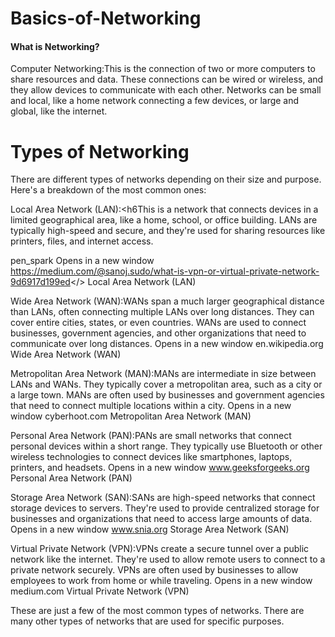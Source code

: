 # Basics-of-Networking
<h4>What is Networking?</h4>
<p>Computer Networking:This is the connection of two or more computers to share resources and data. These connections can be wired or wireless, and they allow devices to communicate with each other. Networks can be small and local, like a home network connecting a few devices, or large and global, like the internet.</p>

# Types of Networking
<P>There are different types of networks depending on their size and purpose. Here's a breakdown of the most common ones:

Local Area Network (LAN):<h6This is a network that connects devices in a limited geographical area, like a home, school, or office building. LANs are typically high-speed and secure, and they're used for sharing resources like printers, files, and internet access.

pen_spark
Opens in a new window
<img> https://medium.com/@sanoj.sudo/what-is-vpn-or-virtual-private-network-9d6917d199ed</>
Local Area Network (LAN)

Wide Area Network (WAN):WANs span a much larger geographical distance than LANs,  often connecting multiple LANs over long distances. They can cover entire cities, states, or even countries. WANs are used to connect businesses, government agencies, and other organizations that need to communicate over long distances.
Opens in a new window
en.wikipedia.org
Wide Area Network (WAN)

Metropolitan Area Network (MAN):MANs are intermediate in size between LANs and WANs. They typically cover a metropolitan area, such as a city or a large town. MANs are often used by businesses and government agencies that need to connect multiple locations within a city.
Opens in a new window
cyberhoot.com
Metropolitan Area Network (MAN)

Personal Area Network (PAN):PANs are small networks that connect personal devices within a short range. They typically use Bluetooth or other wireless technologies to connect devices like smartphones, laptops, printers, and headsets.
Opens in a new window
www.geeksforgeeks.org
Personal Area Network (PAN)

Storage Area Network (SAN):SANs are high-speed networks that connect storage devices to servers. They're used to provide centralized storage for businesses and organizations that need to access large amounts of data.
Opens in a new window
www.snia.org
Storage Area Network (SAN)

Virtual Private Network (VPN):VPNs create a secure tunnel over a public network like the internet. They're used to allow remote users to connect to a private network securely. VPNs are often used by businesses to allow employees to work from home or while traveling.
Opens in a new window
medium.com
Virtual Private Network (VPN)

These are just a few of the most common types of networks. There are many other types of networks that are used for specific purposes.</P>
